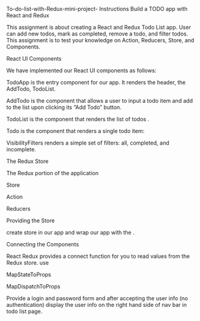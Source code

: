 To-do-list-with-Redux-mini-project-
Instructions Build a TODO app with React and Redux

This assignment is about creating a React and Redux Todo List app. User can add new todos, mark as completed, remove a todo, and filter todos. This assignment is to test your knowledge on Action, Reducers, Store, and Components.

React UI Components

We have implemented our React UI components as follows:

TodoApp is the entry component for our app. It renders the header, the AddTodo, TodoList.

AddTodo is the component that allows a user to input a todo item and add to the list upon clicking its “Add Todo” button.

TodoList is the component that renders the list of todos .

Todo is the component that renders a single todo item:

VisibilityFilters renders a simple set of filters: all, completed, and incomplete.

The Redux Store

The Redux portion of the application

Store

Action

Reducers

Providing the Store

create store in our app and wrap our app with the <provider></provider>.

Connecting the Components

React Redux provides a connect function for you to read values from the Redux store. use

MapStateToProps

MapDispatchToProps

Provide a login and password form and after accepting the user info (no authentication) display the user info on the right hand side of nav bar in todo list page.
